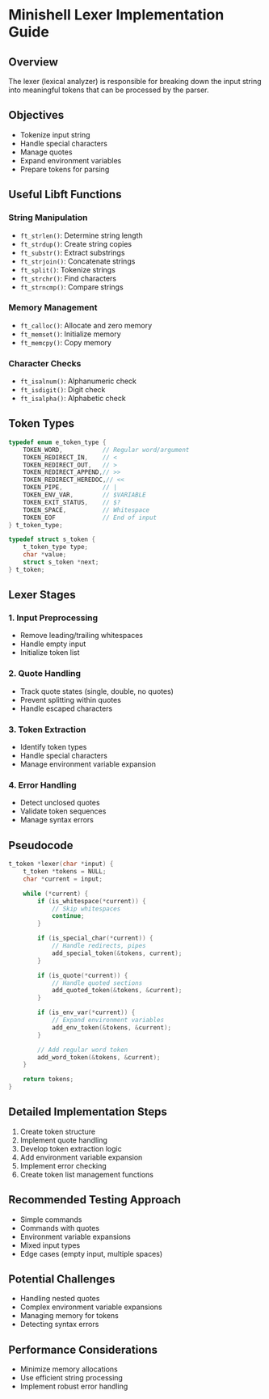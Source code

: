 # Minishell Lexer Implementation Guide

## Overview
The lexer (lexical analyzer) is responsible for breaking down the input string into meaningful tokens that can be processed by the parser.

## Objectives
- Tokenize input string
- Handle special characters
- Manage quotes
- Expand environment variables
- Prepare tokens for parsing

## Useful Libft Functions
### String Manipulation
- `ft_strlen()`: Determine string length
- `ft_strdup()`: Create string copies
- `ft_substr()`: Extract substrings
- `ft_strjoin()`: Concatenate strings
- `ft_split()`: Tokenize strings
- `ft_strchr()`: Find characters
- `ft_strncmp()`: Compare strings

### Memory Management
- `ft_calloc()`: Allocate and zero memory
- `ft_memset()`: Initialize memory
- `ft_memcpy()`: Copy memory

### Character Checks
- `ft_isalnum()`: Alphanumeric check
- `ft_isdigit()`: Digit check
- `ft_isalpha()`: Alphabetic check

## Token Types
```c
typedef enum e_token_type {
    TOKEN_WORD,           // Regular word/argument
    TOKEN_REDIRECT_IN,    // <
    TOKEN_REDIRECT_OUT,   // >
    TOKEN_REDIRECT_APPEND,// >>
    TOKEN_REDIRECT_HEREDOC,// <<
    TOKEN_PIPE,           // |
    TOKEN_ENV_VAR,        // $VARIABLE
    TOKEN_EXIT_STATUS,    // $?
    TOKEN_SPACE,          // Whitespace
    TOKEN_EOF             // End of input
} t_token_type;

typedef struct s_token {
    t_token_type type;
    char *value;
    struct s_token *next;
} t_token;
```

## Lexer Stages

### 1. Input Preprocessing
- Remove leading/trailing whitespaces
- Handle empty input
- Initialize token list

### 2. Quote Handling
- Track quote states (single, double, no quotes)
- Prevent splitting within quotes
- Handle escaped characters

### 3. Token Extraction
- Identify token types
- Handle special characters
- Manage environment variable expansion

### 4. Error Handling
- Detect unclosed quotes
- Validate token sequences
- Manage syntax errors

## Pseudocode
```c
t_token *lexer(char *input) {
    t_token *tokens = NULL;
    char *current = input;

    while (*current) {
        if (is_whitespace(*current)) {
            // Skip whitespaces
            continue;
        }

        if (is_special_char(*current)) {
            // Handle redirects, pipes
            add_special_token(&tokens, current);
        }

        if (is_quote(*current)) {
            // Handle quoted sections
            add_quoted_token(&tokens, &current);
        }

        if (is_env_var(*current)) {
            // Expand environment variables
            add_env_token(&tokens, &current);
        }

        // Add regular word token
        add_word_token(&tokens, &current);
    }

    return tokens;
}
```

## Detailed Implementation Steps
1. Create token structure
2. Implement quote handling
3. Develop token extraction logic
4. Add environment variable expansion
5. Implement error checking
6. Create token list management functions

## Recommended Testing Approach
- Simple commands
- Commands with quotes
- Environment variable expansions
- Mixed input types
- Edge cases (empty input, multiple spaces)

## Potential Challenges
- Handling nested quotes
- Complex environment variable expansions
- Managing memory for tokens
- Detecting syntax errors

## Performance Considerations
- Minimize memory allocations
- Use efficient string processing
- Implement robust error handling
